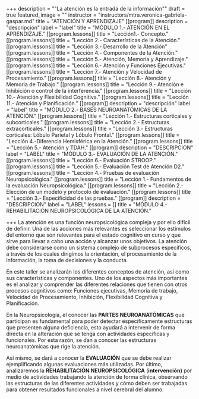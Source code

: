 +++
description = "\"La atención es la entrada de la información\""
draft = true
featured_image = ""
instructor = "instructors/mtra.veronica-gabriela-gaspar.md"
title = "ATENCIÓN Y APRENDIZAJE"
[[program]]
description = "descripción"
label = "label"
title = "MÓDULO 1.- ATENCIÓN EN EL APRENDIZAJE."
[[program.lessons]]
title = "Lección1.- Concepto."
[[program.lessons]]
title = "Lección 2.- Características de la Atención."
[[program.lessons]]
title = "Lección 3.- Desarrollo de la Atención"
[[program.lessons]]
title = "Lección 4.- Componentes de la Atención."
[[program.lessons]]
title = "Lección 5.- Atención, Memoria y Aprendizaje."
[[program.lessons]]
title = "Lección 6.- Atención y Funciones Ejecutivas."
[[program.lessons]]
title = "Lección 7.- Atención y Velocidad de Procesamiento."
[[program.lessons]]
title = "Lección 8.- Atención y Memoria de Trabajo."
[[program.lessons]]
title = "Lección 9.- Atención e Inhibición o control de la interferencia."
[[program.lessons]]
title = "Lección 10.- Atención y Flexibilidad Cognitiva."
[[program.lessons]]
title = "Lección 11.- Atención y Planificación."
[[program]]
description = "descripción"
label = "label"
title = "MÓDULO 2.- BASES NEUROANATÓMICAS DE LA ATENCIÓN."
[[program.lessons]]
title = "Lección 1.- Estructuras corticales y subcorticales."
[[program.lessons]]
title = "Lección 2.- Estructuras extracorticales."
[[program.lessons]]
title = "Lección 3.- Estructuras corticales: Lóbulo Parietal y Lóbulo Frontal."
[[program.lessons]]
title = "Lección 4.-Diferencia Hemisférica en la Atención."
[[program.lessons]]
title = "Lección 5.- Atención y TDAH."
[[program]]
description = "DESCRIPCION"
label = "LABEL"
title = "MÓDULO 3.- EVALUACIÓN DE LA ATENCIÓN."
[[program.lessons]]
title = "Lección 6.- Evaluación STROOP."
[[program.lessons]]
title = "Lección 5.- Evaluación Test de Atención D2."
[[program.lessons]]
title = "Lección 4.- Pruebas de evaluación Neuropsicológica."
[[program.lessons]]
title = "Lección 1.- Fundamentos de la evaluación Neuropsicológica."
[[program.lessons]]
title = "Lección 2.- Elección de un modelo y protocolo de evaluación."
[[program.lessons]]
title = "Lección 3.- Especificidad de las pruebas."
[[program]]
description = "DESCRIPCION"
label = "LABEL"
lessons = []
title = "MÓDULO 4.- REHABILITACIÓN NEUROPSICOLÓGICA DE LA ATENCIÓN."

+++
La atención es una función neuropsicológica compleja y por ello difícil de definir. Una de las acciones más relevantes es seleccionar los estímulos del entorno que son relevantes para el estado cognitivo en curso y que sirve para llevar a cabo una acción y alcanzar unos objetivos. La atención debe considerarse como un sistema complejo de subprocesos específicos, a través de los cuales dirigimos la orientación, el procesamiento de la información, la toma de decisiones y la conducta.

En este taller se analizarán los diferentes conceptos de atención, así como sus características y componentes. Uno de los aspectos más importantes es el analizar y comprender las diferentes relaciones que tienen con otros procesos cognitivos como: Funciones ejecutivas, Memoria de trabajo, Velocidad de Procesamiento, Inhibición, Flexibilidad Cognitiva y Planificación.

En la Neuropsicología, el conocer las **PARTES NEUROANATÓMICAS** que participan es fundamental para poder detectar específicamente estructuras que presenten alguna deficiencia, esto ayudará a intervenir de forma directa en la alteración que se tenga con actividades específicas y funcionales. Por esta razón, se dan a conocer las estructuras neuroanatómicas que rige la atención.

Así mismo, se dará a conocer la **EVALUACIÓN** que se debe realizar ejemplificando algunas evaluaciones más utilizadas. Por último, analizaremos la **REHABILITACIÓN NEUROPSICOLÓGICA** (**intervención)** por medio de actividades trabajando la atención de forma clínica, observando las estructuras de las diferentes actividades y cómo deben ser trabajadas para obtener resultados funcionales a nivel cerebral del alumno.